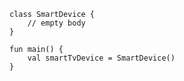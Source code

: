     class SmartDevice {
        // empty body
    }

    fun main() {
        val smartTvDevice = SmartDevice()
    }